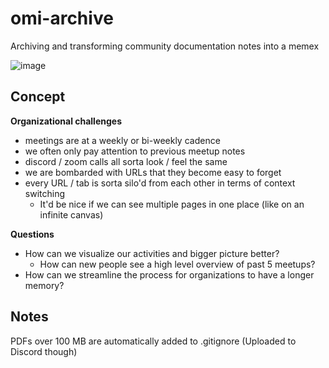 # omi-archive

Archiving and transforming community documentation notes into a memex

![image](https://user-images.githubusercontent.com/32600939/233524177-54db9071-ecf8-404c-8f91-6f5f5cc27582.png)


## Concept

**Organizational challenges**
- meetings are at a weekly or bi-weekly cadence
- we often only pay attention to previous meetup notes
- discord / zoom calls all sorta look / feel the same
- we are bombarded with URLs that they become easy to forget
- every URL / tab is sorta silo'd from each other in terms of context switching
  - It'd be nice if we can see multiple pages in one place (like on an infinite canvas)

**Questions**
- How can we visualize our activities and bigger picture better?
  - How can new people see a high level overview of past 5 meetups?
- How can we streamline the process for organizations to have a longer memory?

## Notes
PDFs over 100 MB are automatically added to .gitignore (Uploaded to Discord though)
